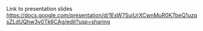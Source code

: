 Link to presentation slides
https://docs.google.com/presentation/d/1EsW7SuiUrXCwnMuR0K7beQ1uzqsZLdUQhw3v0Tk6CAg/edit?usp=sharing
